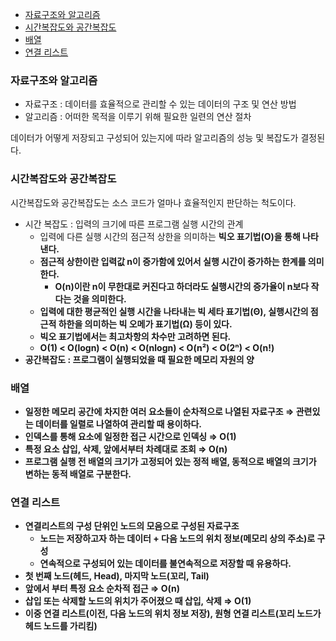 - [자료구조와 알고리즘](#자료구조와-알고리즘)
- [시간복잡도와 공간복잡도](#시간복잡도와-공간복잡도)
- [배열](#배열)
- [연결 리스트](#연결-리스트)

### 자료구조와 알고리즘

- 자료구조 : 데이터를 효율적으로 관리할 수 있는 데이터의 구조 및 연산 방법
- 알고리즘 : 어떠한 목적을 이루기 위해 필요한 일련의 연산 절차

데이터가 어떻게 저장되고 구성되어 있는지에 따라 알고리즘의 성능 및 복잡도가 결정된다.

### 시간복잡도와 공간복잡도

시간복잡도와 공간복잡도는 소스 코드가 얼마나 효율적인지 판단하는 척도이다.

- 시간 복잡도 : 입력의 크기에 따른 프로그램 실행 시간의 관계
  - 입력에 다른 실행 시간의 점근적 상한을 의미하는 <b>빅오 표기법(O)<b>을 통해 나타낸다.
  - 점근적 상한이란 입력값 n이 증가함에 있어서 실행 시간이 증가하는 한계를 의미한다.
    - <b>O(n)</b>이란 n이 무한대로 커진다고 하더라도 실행시간의 증가율이 n보다 작다는 것을 의미한다.
  - 입력에 대한 평균적인 실행 시간을 나타내는 빅 세타 표기법(Θ), 실행시간의 점근적 하한을 의미하는 빅 오메가 표기법(Ω) 등이 있다.
  - 빅오 표기법에서는 최고차항의 차수만 고려하면 된다.
  - O(1) < O(logn) < O(n) < O(nlogn) < O(n²) < O(2ⁿ) < O(n!)
- 공간복잡도 : 프로그램이 실행되었을 때 필요한 메모리 자원의 양

### 배열

- 일정한 메모리 공간에 차지한 여러 요소들이 순차적으로 나열된 자료구조 ⇒ 관련있는 데이터를 일렬로 나열하여 관리할 때 용이하다.
- 인덱스를 통해 요소에 일정한 접근 시간으로 인덱싱 ⇒ O(1)
- 특정 요소 삽입, 삭제, 앞에서부터 차례대로 조회 ⇒ O(n)
- 프로그램 실행 전 배열의 크기가 고정되어 있는 정적 배열, 동적으로 배열의 크기가 변하는 동적 배열로 구분한다.

### 연결 리스트

- 연결리스트의 구성 단위인 노드의 모음으로 구성된 자료구조
  - 노드는 저장하고자 하는 <b>데이터 + 다음 노드의 위치 정보(메모리 상의 주소)</b>로 구성
  - 연속적으로 구성되어 있는 데이터를 불연속적으로 저장할 때 유용하다.
- 첫 번째 노드(헤드, Head), 마지막 노드(꼬리, Tail)
- 앞에서 부터 특정 요소 순차적 접근 ⇒ O(n)
- 삽입 또는 삭제할 노드의 위치가 주어졌으 때 삽입, 삭제 ⇒ O(1)
- 이중 연결 리스트(이전, 다음 노드의 위치 정보 저장), 원형 연결 리스트(꼬리 노드가 헤드 노드를 가리킴)
